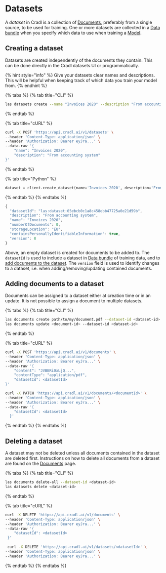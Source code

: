 # Datasets

A _dataset_ in Cradl is a collection of [Documents](documents.md), preferably from a single source, to be used for training. One or more datasets are collected in a [Data bundle](training-data.md) when you specify which data to use when training a [Model](models.md).

## Creating a dataset

Datasets are created independently of the documents they contain. This can be done directly in the Cradl datasets UI or programmatically.

{% hint style="info" %}
Give your datasets clear names and descriptions. This will be helpful when keeping track of which data you train your model from.
{% endhint %}

{% tabs %}
{% tab title="CLI" %}
```bash
las datasets create --name "Invoices 2020" --description "From accounting system"
```
{% endtab %}

{% tab title="cURL" %}
```bash
curl -X POST 'https://api.cradl.ai/v1/datasets' \
--header 'Content-Type: application/json' \
--header 'Authorization: Bearer eyJra...' \
--data-raw '{
    "name": "Invoices 2020",
    "description": "From accounting system"
}'
```
{% endtab %}

{% tab title="Python" %}
```python
dataset = client.create_dataset(name='Invoices 2020', description='From accounting system')
```
{% endtab %}
{% endtabs %}

```javascript
{
  "datasetId": "las:dataset:05ebcb0c1a8c458ebb47725a0e21d59b",
  "description": "From accounting system",
  "name": "Invoices 2020",
  "numberOfDocuments": 0,
  "storageLocation": "EU",
  "containsPersonallyIdentifiableInformation": true,
  "version": 0
}
```

Above, an empty dataset is created for documents to be added to. The `datasetId` is used to include a dataset in [Data bundle](training-data.md) of training data, and to [add documents to the dataset](datasets.md#adding-documents-to-a-dataset). The `version` field is used to identify changes to a dataset, i.e. when adding/removing/updating contained documents.

## Adding documents to a dataset

Documents can be assigned to a dataset either at creation time or in an update. It is not possible to assign a document to multiple datasets.

{% tabs %}
{% tab title="CLI" %}
```bash
las documents create path/to/my/document.pdf --dataset-id <dataset-id>
las documents update <document-id> --dataset-id <dataset-id>
```
{% endtab %}

{% tab title="cURL" %}
```bash
curl -X POST 'https://api.cradl.ai/v1/documents' \
--header 'Content-Type: application/json' \
--header 'Authorization: Bearer eyJra...' \
--data-raw '{
    "content": "JVBERi0xLjQ...",
    "contentType": "application/pdf",
    "datasetId": <datasetId>
}'

curl -X PATCH 'https://api.cradl.ai/v1/documents/<documentId>' \
--header 'Content-Type: application/json' \
--header 'Authorization: Bearer eyJra...' \
--data-raw '{
    "datasetId": <datasetId>
  }'
```
{% endtab %}
{% endtabs %}

## Deleting a dataset

A dataset may not be deleted unless all documents contained in the dataset are deleted first. Instructions on how to delete all documents from a dataset are found on the [Documents](documents.md#deleting-documents) page.

{% tabs %}
{% tab title="CLI" %}
```bash
las documents delete-all --dataset-id <dataset-id>
las datasets delete <dataset-id>
```
{% endtab %}

{% tab title="cURL" %}
```bash
curl -X DELETE 'https://api.cradl.ai/v1/documents' \
--header 'Content-Type: application/json' \
--header 'Authorization: Bearer eyJra...' \
--data-raw '{
    "datasetId": <datasetId>
 }'
 
 curl -X DELETE 'https://api.cradl.ai/v1/datasets/<datasetId>' \
--header 'Content-Type: application/json' \
--header 'Authorization: Bearer eyJra...' \
```
{% endtab %}
{% endtabs %}

